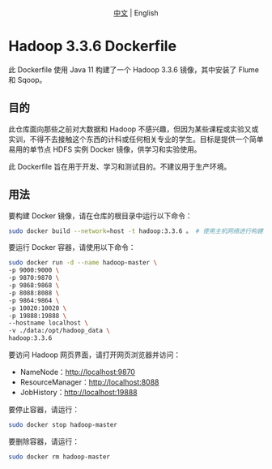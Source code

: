 <div align="center">
    <span> <a href="./README-cn.md">中文</a> | English </span>
</div>

# Hadoop 3.3.6 Dockerfile

此 Dockerfile 使用 Java 11 构建了一个 Hadoop 3.3.6 镜像，其中安装了 Flume 和 Sqoop。

## 目的
此仓库面向那些之前对大数据和 Hadoop 不感兴趣，但因为某些课程或实验又或实训，不得不去接触这个东西的计科或任何相关专业的学生。目标是提供一个简单易用的单节点 HDFS 实例 Docker 镜像，供学习和实验使用。

此 Dockerfile 旨在用于开发、学习和测试目的。不建议用于生产环境。

## 用法
要构建 Docker 镜像，请在仓库的根目录中运行以下命令：

```bash
sudo docker build --network=host -t hadoop:3.3.6 。 # 使用主机网络进行构建以避免 DNS 问题
```
要运行 Docker 容器，请使用以下命令：

```bash
sudo docker run -d --name hadoop-master \
-p 9000:9000 \
-p 9870:9870 \
-p 9868:9868 \
-p 8088:8088 \
-p 9864:9864 \
-p 10020:10020 \
-p 19888:19888 \
--hostname localhost \
-v ./data:/opt/hadoop_data \
hadoop:3.3.6
```
要访问 Hadoop 网页界面，请打开网页浏览器并访问：
- NameNode：[http://localhost:9870](http://localhost:9870)
- ResourceManager：[http://localhost:8088](http://localhost:8088)
- JobHistory：[http://localhost:19888](http://localhost:19888)


要停止容器，请运行：

```bash
sudo docker stop hadoop-master
```


要删除容器，请运行：

```bash
sudo docker rm hadoop-master
```